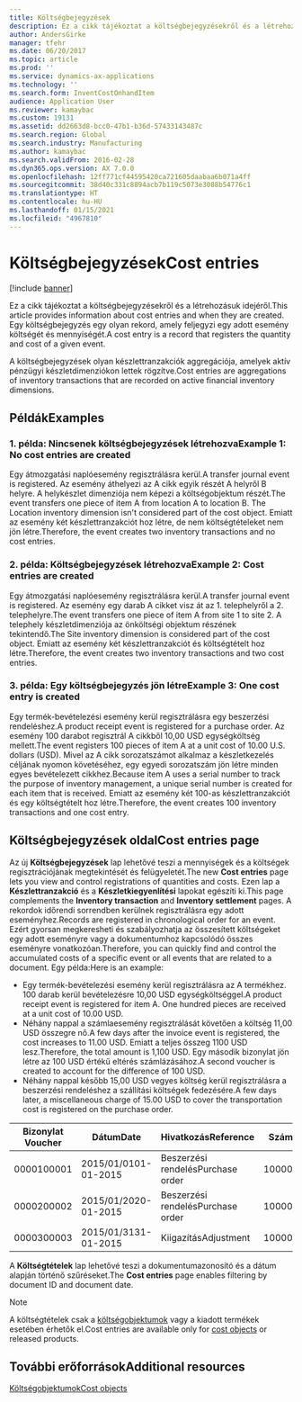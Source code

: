 ```yaml
---
title: Költségbejegyzések
description: Ez a cikk tájékoztat a költségbejegyzésekről és a létrehozásuk idejéről. Egy költségbejegyzés egy olyan rekord, amely feljegyzi egy adott esemény költségét és mennyiségét.
author: AndersGirke
manager: tfehr
ms.date: 06/20/2017
ms.topic: article
ms.prod: ''
ms.service: dynamics-ax-applications
ms.technology: ''
ms.search.form: InventCostOnhandItem
audience: Application User
ms.reviewer: kamaybac
ms.custom: 19131
ms.assetid: dd2663d8-bcc0-47b1-b36d-57433143487c
ms.search.region: Global
ms.search.industry: Manufacturing
ms.author: kamaybac
ms.search.validFrom: 2016-02-28
ms.dyn365.ops.version: AX 7.0.0
ms.openlocfilehash: 12ff771cf44595420ca721605daabaa6b071a4ff
ms.sourcegitcommit: 38d40c331c8894acb7b119c5073e3088b54776c1
ms.translationtype: HT
ms.contentlocale: hu-HU
ms.lasthandoff: 01/15/2021
ms.locfileid: "4967810"
---
```

# <a name="cost-entries"></a><span data-ttu-id="a24d0-104">Költségbejegyzések</span><span class="sxs-lookup"><span data-stu-id="a24d0-104">Cost entries</span></span>

[!include [banner](../includes/banner.md)]

<span data-ttu-id="a24d0-105">Ez a cikk tájékoztat a költségbejegyzésekről és a létrehozásuk idejéről.</span><span class="sxs-lookup"><span data-stu-id="a24d0-105">This article provides information about cost entries and when they are created.</span></span> <span data-ttu-id="a24d0-106">Egy költségbejegyzés egy olyan rekord, amely feljegyzi egy adott esemény költségét és mennyiségét.</span><span class="sxs-lookup"><span data-stu-id="a24d0-106">A cost entry is a record that registers the quantity and cost of a given event.</span></span>

<span data-ttu-id="a24d0-107">A költségbejegyzések olyan készlettranzakciók aggregációja, amelyek aktív pénzügyi készletdimenziókon lettek rögzítve.</span><span class="sxs-lookup"><span data-stu-id="a24d0-107">Cost entries are aggregations of inventory transactions that are recorded on active financial inventory dimensions.</span></span>

## <a name="examples"></a><span data-ttu-id="a24d0-108">Példák</span><span class="sxs-lookup"><span data-stu-id="a24d0-108">Examples</span></span>
### <a name="example-1-no-cost-entries-are-created"></a><span data-ttu-id="a24d0-109">1. példa: Nincsenek költségbejegyzések létrehozva</span><span class="sxs-lookup"><span data-stu-id="a24d0-109">Example 1: No cost entries are created</span></span>

<span data-ttu-id="a24d0-110">Egy átmozgatási naplóesemény regisztrálásra kerül.</span><span class="sxs-lookup"><span data-stu-id="a24d0-110">A transfer journal event is registered.</span></span> <span data-ttu-id="a24d0-111">Az esemény áthelyezi az A cikk egyik részét A helyről B helyre. A helykészlet dimenziója nem képezi a költségobjektum részét.</span><span class="sxs-lookup"><span data-stu-id="a24d0-111">The event transfers one piece of item A from location A to location B. The Location inventory dimension isn't considered part of the cost object.</span></span> <span data-ttu-id="a24d0-112">Emiatt az esemény két készlettranzakciót hoz létre, de nem költségtételeket nem jön létre.</span><span class="sxs-lookup"><span data-stu-id="a24d0-112">Therefore, the event creates two inventory transactions and no cost entries.</span></span>

### <a name="example-2-cost-entries-are-created"></a><span data-ttu-id="a24d0-113">2. példa: Költségbejegyzések létrehozva</span><span class="sxs-lookup"><span data-stu-id="a24d0-113">Example 2: Cost entries are created</span></span>

<span data-ttu-id="a24d0-114">Egy átmozgatási naplóesemény regisztrálásra kerül.</span><span class="sxs-lookup"><span data-stu-id="a24d0-114">A transfer journal event is registered.</span></span> <span data-ttu-id="a24d0-115">Az esemény egy darab A cikket visz át az 1. telephelyről a 2. telephelyre.</span><span class="sxs-lookup"><span data-stu-id="a24d0-115">The event transfers one piece of item A from site 1 to site 2.</span></span> <span data-ttu-id="a24d0-116">A telephely készletdimenziója az önköltségi objektum részének tekintendő.</span><span class="sxs-lookup"><span data-stu-id="a24d0-116">The Site inventory dimension is considered part of the cost object.</span></span> <span data-ttu-id="a24d0-117">Emiatt az esemény két készlettranzakciót és költségtételt hoz létre.</span><span class="sxs-lookup"><span data-stu-id="a24d0-117">Therefore, the event creates two inventory transactions and two cost entries.</span></span>

### <a name="example-3-one-cost-entry-is-created"></a><span data-ttu-id="a24d0-118">3. példa: Egy költségbejegyzés jön létre</span><span class="sxs-lookup"><span data-stu-id="a24d0-118">Example 3: One cost entry is created</span></span>

<span data-ttu-id="a24d0-119">Egy termék-bevételezési esemény kerül regisztrálásra egy beszerzési rendeléshez.</span><span class="sxs-lookup"><span data-stu-id="a24d0-119">A product receipt event is registered for a purchase order.</span></span> <span data-ttu-id="a24d0-120">Az esemény 100 darabot regisztrál A cikkből 10,00 USD egységköltség mellett.</span><span class="sxs-lookup"><span data-stu-id="a24d0-120">The event registers 100 pieces of item A at a unit cost of 10.00 U.S. dollars (USD).</span></span> <span data-ttu-id="a24d0-121">Mivel az A cikk sorozatszámot alkalmaz a készletkezelés céljának nyomon követéséhez, egy egyedi sorozatszám jön létre minden egyes bevételezett cikkhez.</span><span class="sxs-lookup"><span data-stu-id="a24d0-121">Because item A uses a serial number to track the purpose of inventory management, a unique serial number is created for each item that is received.</span></span> <span data-ttu-id="a24d0-122">Emiatt az esemény két 100-as készlettranzakciót és egy költségtételt hoz létre.</span><span class="sxs-lookup"><span data-stu-id="a24d0-122">Therefore, the event creates 100 inventory transactions and one cost entry.</span></span>

## <a name="cost-entries-page"></a><span data-ttu-id="a24d0-123">Költségbejegyzések oldal</span><span class="sxs-lookup"><span data-stu-id="a24d0-123">Cost entries page</span></span>
<span data-ttu-id="a24d0-124">Az új **Költségbejegyzések** lap lehetővé teszi a mennyiségek és a költségek regisztrációjának megtekintését és felügyeletét.</span><span class="sxs-lookup"><span data-stu-id="a24d0-124">The new **Cost entries** page lets you view and control registrations of quantities and costs.</span></span> <span data-ttu-id="a24d0-125">Ezen lap a **Készlettranzakció** és a **Készletkiegyenlítési** lapokat egészíti ki.</span><span class="sxs-lookup"><span data-stu-id="a24d0-125">This page complements the **Inventory transaction** and **Inventory settlement** pages.</span></span> <span data-ttu-id="a24d0-126">A rekordok időrendi sorrendben kerülnek regisztrálásra egy adott eseményhez.</span><span class="sxs-lookup"><span data-stu-id="a24d0-126">Records are registered in chronological order for an event.</span></span> <span data-ttu-id="a24d0-127">Ezért gyorsan megkeresheti és szabályozhatja az összesített költségeket egy adott eseményre vagy a dokumentumhoz kapcsolódó összes eseményre vonatkozóan.</span><span class="sxs-lookup"><span data-stu-id="a24d0-127">Therefore, you can quickly find and control the accumulated costs of a specific event or all events that are related to a document.</span></span> <span data-ttu-id="a24d0-128">Egy példa:</span><span class="sxs-lookup"><span data-stu-id="a24d0-128">Here is an example:</span></span>

-   <span data-ttu-id="a24d0-129">Egy termék-bevételezési esemény kerül regisztrálásra az A termékhez. 100 darab kerül bevételezésre 10,00 USD egységköltséggel.</span><span class="sxs-lookup"><span data-stu-id="a24d0-129">A product receipt event is registered for item A. One hundred pieces are received at a unit cost of 10.00 USD.</span></span>
-   <span data-ttu-id="a24d0-130">Néhány nappal a számlaesemény regisztrálását követően a költség 11,00 USD összegre nő.</span><span class="sxs-lookup"><span data-stu-id="a24d0-130">A few days after the invoice event is registered, the cost increases to 11.00 USD.</span></span> <span data-ttu-id="a24d0-131">Emiatt a teljes összeg 1100 USD lesz.</span><span class="sxs-lookup"><span data-stu-id="a24d0-131">Therefore, the total amount is 1,100 USD.</span></span> <span data-ttu-id="a24d0-132">Egy második bizonylat jön létre az 100 USD értékű eltérés számlázásához.</span><span class="sxs-lookup"><span data-stu-id="a24d0-132">A second voucher is created to account for the difference of 100 USD.</span></span>
-   <span data-ttu-id="a24d0-133">Néhány nappal később 15,00 USD vegyes költség kerül regisztrálásra a beszerzési rendeléshez a szállítási költségek fedezésére.</span><span class="sxs-lookup"><span data-stu-id="a24d0-133">A few days later, a miscellaneous charge of 15.00 USD to cover the transportation cost is registered on the purchase order.</span></span>

| <span data-ttu-id="a24d0-134">Bizonylat </span><span class="sxs-lookup"><span data-stu-id="a24d0-134">Voucher</span></span> | <span data-ttu-id="a24d0-135">Dátum</span><span class="sxs-lookup"><span data-stu-id="a24d0-135">Date</span></span>       | <span data-ttu-id="a24d0-136">Hivatkozás</span><span class="sxs-lookup"><span data-stu-id="a24d0-136">Reference</span></span>      | <span data-ttu-id="a24d0-137">Szám</span><span class="sxs-lookup"><span data-stu-id="a24d0-137">Number</span></span> | <span data-ttu-id="a24d0-138">Adagazonosító</span><span class="sxs-lookup"><span data-stu-id="a24d0-138">Lot ID</span></span>  | <span data-ttu-id="a24d0-139">Mennyiség</span><span class="sxs-lookup"><span data-stu-id="a24d0-139">Quantity</span></span> | <span data-ttu-id="a24d0-140">Összeg</span><span class="sxs-lookup"><span data-stu-id="a24d0-140">Amount</span></span>  |
|---------|------------|----------------|--------|---------|---------------|----|
| <span data-ttu-id="a24d0-141">00001</span><span class="sxs-lookup"><span data-stu-id="a24d0-141">00001</span></span>   | <span data-ttu-id="a24d0-142">2015/01/01</span><span class="sxs-lookup"><span data-stu-id="a24d0-142">01-01-2015</span></span> | <span data-ttu-id="a24d0-143">Beszerzési rendelés</span><span class="sxs-lookup"><span data-stu-id="a24d0-143">Purchase order</span></span> | <span data-ttu-id="a24d0-144">100001</span><span class="sxs-lookup"><span data-stu-id="a24d0-144">100001</span></span> | <span data-ttu-id="a24d0-145">0000101</span><span class="sxs-lookup"><span data-stu-id="a24d0-145">0000101</span></span> | <span data-ttu-id="a24d0-146">100,00</span><span class="sxs-lookup"><span data-stu-id="a24d0-146">100.00</span></span>   | <span data-ttu-id="a24d0-147">1000.00</span><span class="sxs-lookup"><span data-stu-id="a24d0-147">1000.00</span></span> |
| <span data-ttu-id="a24d0-148">00002</span><span class="sxs-lookup"><span data-stu-id="a24d0-148">00002</span></span>   | <span data-ttu-id="a24d0-149">2015/01/20</span><span class="sxs-lookup"><span data-stu-id="a24d0-149">20-01-2015</span></span> | <span data-ttu-id="a24d0-150">Beszerzési rendelés</span><span class="sxs-lookup"><span data-stu-id="a24d0-150">Purchase order</span></span> | <span data-ttu-id="a24d0-151">100001</span><span class="sxs-lookup"><span data-stu-id="a24d0-151">100001</span></span> | <span data-ttu-id="a24d0-152">0000101</span><span class="sxs-lookup"><span data-stu-id="a24d0-152">0000101</span></span> |          | <span data-ttu-id="a24d0-153">100,00</span><span class="sxs-lookup"><span data-stu-id="a24d0-153">100.00</span></span>  |
| <span data-ttu-id="a24d0-154">00003</span><span class="sxs-lookup"><span data-stu-id="a24d0-154">00003</span></span>   | <span data-ttu-id="a24d0-155">2015/01/31</span><span class="sxs-lookup"><span data-stu-id="a24d0-155">31-01-2015</span></span> | <span data-ttu-id="a24d0-156">Kiigazítás</span><span class="sxs-lookup"><span data-stu-id="a24d0-156">Adjustment</span></span>     | <span data-ttu-id="a24d0-157">100001</span><span class="sxs-lookup"><span data-stu-id="a24d0-157">100001</span></span> | <span data-ttu-id="a24d0-158">0000101</span><span class="sxs-lookup"><span data-stu-id="a24d0-158">0000101</span></span> |          | <span data-ttu-id="a24d0-159">1500</span><span class="sxs-lookup"><span data-stu-id="a24d0-159">15.00</span></span>   |

<span data-ttu-id="a24d0-160">A **Költségtételek** lap lehetővé teszi a dokumentumazonosító és a dátum alapján történő szűréseket.</span><span class="sxs-lookup"><span data-stu-id="a24d0-160">The **Cost entries** page enables filtering by document ID and document date.</span></span> 

> [!NOTE]
> <span data-ttu-id="a24d0-161">A költségtételek csak a [költségobjektumok](cost-object.md) vagy a kiadott termékek esetében érhetők el.</span><span class="sxs-lookup"><span data-stu-id="a24d0-161">Cost entries are available only for [cost objects](cost-object.md) or released products.</span></span>

<a name="additional-resources"></a><span data-ttu-id="a24d0-162">További erőforrások</span><span class="sxs-lookup"><span data-stu-id="a24d0-162">Additional resources</span></span>
--------

[<span data-ttu-id="a24d0-163">Költségobjektumok</span><span class="sxs-lookup"><span data-stu-id="a24d0-163">Cost objects</span></span>](cost-object.md)



